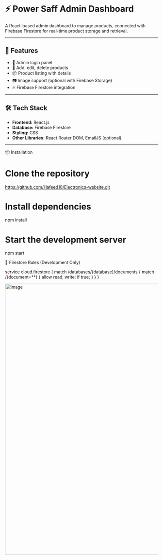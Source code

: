 # ⚡ Power Saff Admin Dashboard

A React-based admin dashboard to manage products, connected with Firebase Firestore for real-time product storage and retrieval.

---

## 🚀 Features

- 🔐 Admin login panel
- 🛒 Add, edit, delete products
- 📦 Product listing with details
- 📷 Image support (optional with Firebase Storage)
- 🔥 Firebase Firestore integration

---

## 🛠️ Tech Stack

- **Frontend:** React.js
- **Database:** Firebase Firestore
- **Styling:** CSS
- **Other Libraries:** React Router DOM, EmailJS (optional)

---



📦 Installation

# Clone the repository
https://github.com/Hafeed10/Electronics-website.git


# Install dependencies
npm install

# Start the development server
npm start


🔐 Firestore Rules (Development Only)

service cloud.firestore {
  match /databases/{database}/documents {
    match /{document=**} {
      allow read, write: if true;
    }
  }
}

<img width="1902" height="892" alt="image" src="https://github.com/user-attachments/assets/2f0c5186-f745-4a93-88af-2df164b6e1b0" />
